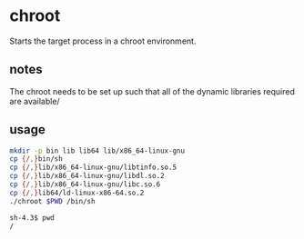 
# chroot

Starts the target process in a chroot environment.

## notes

The chroot needs to be set up such that all of the dynamic libraries required are available/

## usage

```sh
mkdir -p bin lib lib64 lib/x86_64-linux-gnu
cp {/,}bin/sh
cp {/,}lib/x86_64-linux-gnu/libtinfo.so.5
cp {/,}lib/x86_64-linux-gnu/libdl.so.2
cp {/,}lib/x86_64-linux-gnu/libc.so.6
cp {/,}lib64/ld-linux-x86-64.so.2
./chroot $PWD /bin/sh
```

```sh
sh-4.3$ pwd
/
```